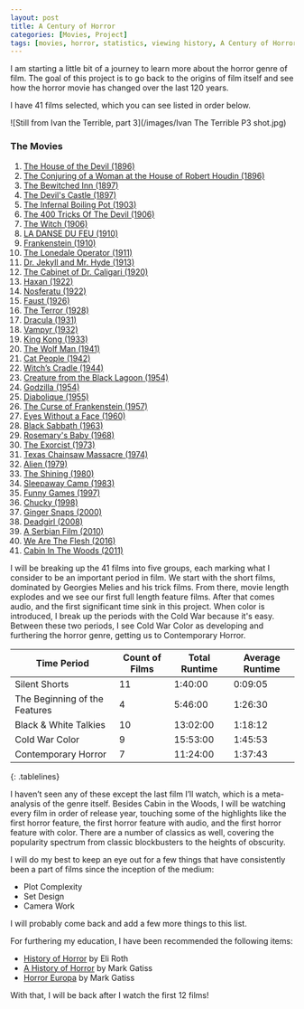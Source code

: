 ```yaml
---
layout: post
title: A Century of Horror
categories: [Movies, Project]
tags: [movies, horror, statistics, viewing history, A Century of Horror, history]
---
```


I am starting a little bit of a journey to learn more about the horror genre of film. The goal of this project is to go back to the origins of film itself and see how the horror movie has changed over the last 120 years. 

I have 41 films selected, which you can see listed in order below.

![Still from Ivan the Terrible, part 3](/images/Ivan The Terrible P3 shot.jpg)

### The Movies

1. [The House of the Devil (1896)](https://www.imdb.com/title/tt0000091)
2. [The Conjuring of a Woman at the House of Robert Houdin (1896)](https://www.imdb.com/title/tt0000075)
3. [The Bewitched Inn (1897)](https://www.imdb.com/title/tt0000138)
4. [The Devil's Castle (1897)](https://www.imdb.com/title/tt1213033)
5. [The Infernal Boiling Pot (1903)](https://www.imdb.com/title/tt0135180)
6. [The 400 Tricks Of The Devil (1906)](https://www.imdb.com/title/tt0000567)
7. [The Witch (1906)](https://www.imdb.com/title/tt0132179)
8. [LA DANSE DU FEU (1910)](https://www.imdb.com/title/tt1785433)
9. [Frankenstein (1910)](https://www.imdb.com/title/tt0001223)
10. [The Lonedale Operator (1911)](https://www.imdb.com/title/tt0001740)
11. [Dr. Jekyll and Mr. Hyde (1913)](https://www.imdb.com/title/tt0002813)
12. [The Cabinet of Dr. Caligari (1920)](https://www.imdb.com/title/tt0010323)
13. [Haxan (1922)](https://www.imdb.com/title/tt0013257)
14. [Nosferatu (1922)](https://www.imdb.com/title/tt0013442)
15. [Faust (1926)](https://www.imdb.com/title/tt0016847)
16. [The Terror (1928)](https://www.imdb.com/title/tt0019456)
17. [Dracula (1931)](https://www.imdb.com/title/tt0021814)
18. [Vampyr  (1932)](https://www.imdb.com/title/tt0023649)
19. [King Kong (1933)](https://www.imdb.com/title/tt0024216)
20. [The Wolf Man (1941)](https://www.imdb.com/title/tt0034398)
21. [Cat People  (1942)](https://www.imdb.com/title/tt0034587)
22. [Witch’s Cradle (1944)](https://www.imdb.com/title/tt0178109)
23. [Creature from the Black Lagoon  (1954)](https://www.imdb.com/title/tt0046876)
24. [Godzilla (1954)](https://www.imdb.com/title/tt0047034)
25. [Diabolique  (1955)](https://www.imdb.com/title/tt0046911)
26. [The Curse of Frankenstein (1957)](https://www.imdb.com/title/tt0050280)
27. [Eyes Without a Face  (1960)](https://www.imdb.com/title/tt0053459)
28. [Black Sabbath (1963)](https://www.imdb.com/title/tt0057603)
29. [Rosemary's Baby  (1968)](https://www.imdb.com/title/tt0063522)
30. [The Exorcist (1973)](https://www.imdb.com/title/tt0070047)
31. [Texas Chainsaw Massacre  (1974)](https://www.imdb.com/title/tt0072271)
32. [Alien (1979)](https://www.imdb.com/title/tt0078748)
33. [The Shining (1980)](https://www.imdb.com/title/tt0081505)
34. [Sleepaway Camp (1983)](https://www.imdb.com/title/tt0086320)
35. [Funny Games  (1997)](https://www.imdb.com/title/tt0119167)
36. [Chucky (1998)](https://www.imdb.com/title/tt0144120)
37. [Ginger Snaps (2000)](https://www.imdb.com/title/tt0210070)
38. [Deadgirl  (2008)](https://www.imdb.com/title/tt0896534)
39. [A Serbian Film (2010)](https://www.imdb.com/title/tt1273235)
40. [We Are The Flesh  (2016)](https://www.imdb.com/title/tt4682708)
41. [Cabin In The Woods (2011)](https://www.imdb.com/title/tt1259521)

I will be breaking up the 41 films into five groups, each marking what I consider to be an important period in film. We start with the short films, dominated by Georgies Melies and his trick films. From there, movie length explodes and we see our first full length feature films. After that comes audio, and the first significant time sink in this project. When color is introduced, I break up the periods with the Cold War because it's easy. Between these two periods, I see Cold War Color as developing and furthering the horror genre, getting us to Contemporary Horror.

| Time Period | Count of Films | Total Runtime | Average Runtime |
|-------|--------|---------|---------|
| Silent Shorts | 11 | 1:40:00 | 0:09:05 |
| The Beginning of the Features | 4 | 5:46:00 | 1:26:30 |
| Black & White Talkies | 10 | 13:02:00 | 1:18:12 |
| Cold War Color | 9 | 15:53:00 | 1:45:53 |
| Contemporary Horror | 7 | 11:24:00 | 1:37:43 |
{: .tablelines}

I haven’t seen any of these except the last film I’ll watch, which is a meta-analysis of the genre itself. Besides Cabin in the Woods, I will be watching every film in order of release year, touching some of the highlights like the first horror feature, the first horror feature with audio, and the first horror feature with color. There are a number of classics as well, covering the popularity spectrum from classic blockbusters to the heights of obscurity. 

I will do my best to keep an eye out for a few things that have consistently been a part of films since the inception of the medium:

* Plot Complexity
* Set Design
* Camera Work

I will probably come back and add a few more things to this list.

For furthering my education, I have been recommended the following items:

* [History of Horror](https://www.shudder.com/series/watch/amc-visionaries-eli-roths-history-of-horror/4704999) by Eli Roth
* [A History of Horror](https://www.imdb.com/title/tt1738321/) by Mark Gatiss
* [Horror Europa](https://www.imdb.com/title/tt2497226/) by Mark Gatiss

With that, I will be back after I watch the first 12 films!
